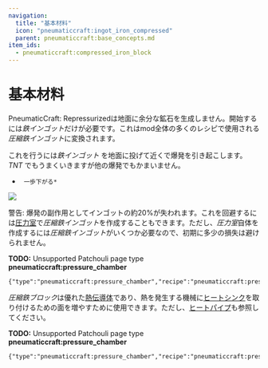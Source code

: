 ```yaml
---
navigation:
  title: "基本材料"
  icon: "pneumaticcraft:ingot_iron_compressed"
  parent: pneumaticcraft:base_concepts.md
item_ids:
  - pneumaticcraft:compressed_iron_block
---
```


# 基本材料

<Color hex="#228">PneumaticCraft: Repressurized</Color>は地面に余分な鉱石を生成しません。開始するには*鉄インゴット*だけが必要です。これはmod全体の多くのレシピで使用される*圧縮鉄インゴット*に変換されます。

これを行うには*鉄インゴット* を地面に投げて近くで爆発を引き起こします。*TNT* でもうまくいきますが他の爆発でもかまいません。

*      一歩下がる*

![](compressed_iron.png)

<a name="compressed_iron_ingot"></a>
<ItemImage id="pneumaticcraft:ingot_iron_compressed" />

警告: 爆発の副作用としてインゴットの約20%が失われます。これを回避するには[圧力室](../pressure_chamber.md)で*圧縮鉄インゴット*を作成することもできます。ただし、*圧力室*自体を作成するには*圧縮鉄インゴット*がいくつか必要なので、初期に多少の損失は避けられません。

**TODO:** Unsupported Patchouli page type **pneumaticcraft:pressure_chamber**

```
{"type":"pneumaticcraft:pressure_chamber","recipe":"pneumaticcraft:pressure_chamber/compressed_iron_ingot"}
```

<a name="compressed_iron_block"></a>
*圧縮鉄ブロック*は優れた[熱伝導体](./heat.md)であり、熱を発生する機械に[ヒートシンク](../heat_sink.md)を取り付けるための面を増やすために使用できます。ただし、[ヒートパイプ](../heat_pipe.md)も参照してください。

<Recipe id="pneumaticcraft:compressed_iron_block_from_ingot" />

**TODO:** Unsupported Patchouli page type **pneumaticcraft:pressure_chamber**

```
{"type":"pneumaticcraft:pressure_chamber","recipe":"pneumaticcraft:pressure_chamber/compressed_iron_block"}
```

